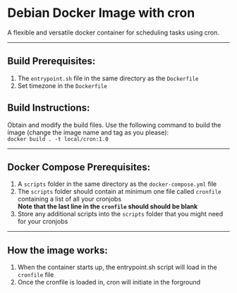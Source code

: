 # Debian Docker Image with cron
A flexible and versatile docker container for scheduling tasks using cron.
***
## Build Prerequisites:  
1. The `entrypoint.sh` file in the same directory as the `Dockerfile`
2. Set timezone in the `Dockerfile`

## Build Instructions:  
Obtain and modify the build files. Use the following command to build the image (change the image name and tag as you please):  
`docker build . -t local/cron:1.0`
***
## Docker Compose Prerequisites:  
1. A `scripts` folder in the same directory as the `docker-compose.yml` file
2. The `scripts` folder should contain at minimum one file called `cronfile` containing a list of all your cronjobs  
**Note that the last line in the `cronfile` should should be blank**
3. Store any additional scripts into the `scripts` folder that you might need for your cronjobs
***
## How the image works:  
1. When the container starts up, the entrypoint.sh script will load in the `cronfile` file
2. Once the cronfile is loaded in, cron will initiate in the forground
